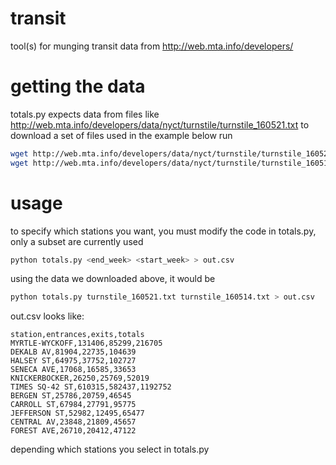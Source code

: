 # transit
tool(s) for munging transit data from http://web.mta.info/developers/

# getting the data
totals.py expects data from files like http://web.mta.info/developers/data/nyct/turnstile/turnstile_160521.txt
to download a set of files used in the example below run

```bash
wget http://web.mta.info/developers/data/nyct/turnstile/turnstile_160521.txt
wget http://web.mta.info/developers/data/nyct/turnstile/turnstile_160514.txt
```

# usage
to specify which stations you want, you must modify the code in totals.py, only a subset are currently used

```bash
python totals.py <end_week> <start_week> > out.csv
```
using the data we downloaded above, it would be

```bash
python totals.py turnstile_160521.txt turnstile_160514.txt > out.csv
```

out.csv looks like:
```
station,entrances,exits,totals
MYRTLE-WYCKOFF,131406,85299,216705
DEKALB AV,81904,22735,104639
HALSEY ST,64975,37752,102727
SENECA AVE,17068,16585,33653
KNICKERBOCKER,26250,25769,52019
TIMES SQ-42 ST,610315,582437,1192752
BERGEN ST,25786,20759,46545
CARROLL ST,67984,27791,95775
JEFFERSON ST,52982,12495,65477
CENTRAL AV,23848,21809,45657
FOREST AVE,26710,20412,47122
```
depending which stations you select in totals.py
